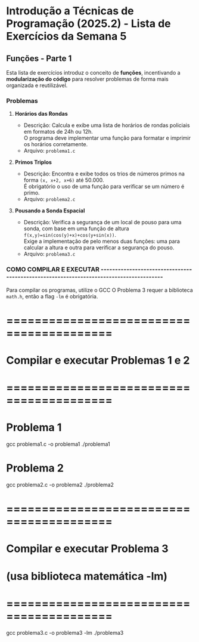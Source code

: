 # Introdução a Técnicas de Programação (2025.2) - Lista de Exercícios da Semana 5

## Funções - Parte 1

Esta lista de exercícios introduz o conceito de **funções**, incentivando a **modularização do código** para resolver problemas de forma mais organizada e reutilizável.

### Problemas

1.  **Horários das Rondas**
    * Descrição: Calcula e exibe uma lista de horários de rondas policiais em formatos de 24h ou 12h.  
      O programa deve implementar uma função para formatar e imprimir os horários corretamente.  
    * Arquivo: `problema1.c`

2.  **Primos Triplos**
    * Descrição: Encontra e exibe todos os trios de números primos na forma `(x, x+2, x+6)` até 50.000.  
      É obrigatório o uso de uma função para verificar se um número é primo.  
    * Arquivo: `problema2.c`

3.  **Pousando a Sonda Espacial**
    * Descrição: Verifica a segurança de um local de pouso para uma sonda, com base em uma função de altura `f(x,y)=sin(cos(y)+x)+cos(y+sin(x))`.  
      Exige a implementação de pelo menos duas funções: uma para calcular a altura e outra para verificar a segurança do pouso.  
    * Arquivo: `problema3.c`


### COMO COMPILAR E EXECUTAR ---------------------------------------------------------------------------------------

Para compilar os programas, utilize o GCC 
O Problema 3 requer a biblioteca `math.h`, então a flag `-lm` é obrigatória.

# =========================================
# Compilar e executar Problemas 1 e 2
# =========================================

# Problema 1
gcc problema1.c -o problema1
./problema1

# Problema 2
gcc problema2.c -o problema2
./problema2

# =========================================
# Compilar e executar Problema 3
# (usa biblioteca matemática -lm)
# =========================================

gcc problema3.c -o problema3 -lm
./problema3
